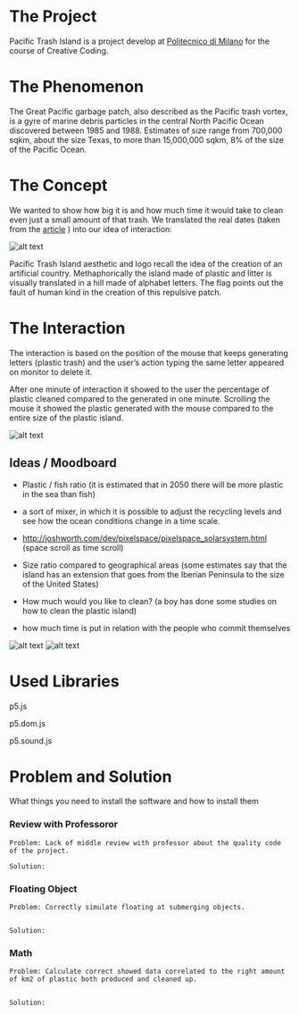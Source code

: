 # The Project
Pacific Trash Island is a project develop at [Politecnico di Milano](http://www.polimi.it) for the course of Creative Coding.

# The Phenomenon
The Great Pacific garbage patch, also described as the Pacific trash vortex, is a gyre of marine debris particles in the central North Pacific Ocean discovered between 1985 and 1988. Estimates of size range from 700,000 sqkm, about the size Texas, to more than 15,000,000 sqkm, 8% of the size of the Pacific Ocean.

# The Concept
We wanted to show how big it is and how much time it would take to clean even just a small amount of that trash. 
We translated the real dates (taken from the [article](http://www.corriere.it/ambiente/16_gennaio_20/plastica-oceano-peso-maggiore-pesci-2c73cafa-bf71-11e5-953f-faa14dcd94bb.shtml?refresh_ce-cp) ) into our idea of interaction:

![alt text](https://9roupnine.github.io/PacificTrashIsland/assets/translation.png)

Pacific Trash Island aesthetic and logo recall the idea of the creation of an artificial country.
Methaphorically the island made of plastic and litter is visually translated in a hill made of alphabet letters.
The flag points out the fault of human kind in the creation of this repulsive patch.

# The Interaction
The interaction is based on the position of the mouse that keeps generating letters (plastic trash) and the user’s action typing the same letter appeared on monitor to delete it.

After one minute of interaction it showed to the user the percentage of plastic cleaned compared to the generated in one minute. Scrolling the mouse it showed the plastic generated with the mouse compared to the entire size of the plastic island.

![alt text](https://sailuniverse.com/wp-content/uploads/2016/03/pacific_trash_vortex_info-1.png)




## Ideas / Moodboard

- Plastic / fish ratio (it is estimated that in 2050 there will be more plastic in the sea than fish)

- a sort of mixer, in which it is possible to adjust the recycling levels and see how the ocean conditions change in a time scale.

- http://joshworth.com/dev/pixelspace/pixelspace_solarsystem.html (space scroll as time scroll)

- Size ratio compared to geographical areas (some 
estimates say that the island has an extension that goes from the Iberian Peninsula to the size of the United States)
- How much would you like to clean? (a boy has done some studies on how to clean the plastic island)

- how much time is put in relation with the people who commit themselves

![alt text](https://9roupnine.github.io/PacificTrashIsland/assets/mood2.png)
![alt text](https://9roupnine.github.io/PacificTrashIsland/assets/mood1.png)



# Used Libraries

p5.js

p5.dom.js

p5.sound.js

# Problem and Solution

What things you need to install the software and how to install them

### Review with Professoror

```
Problem: Lack of middle review with professor about the quality code of the project.

```

```
Solution:
```
### Floating Object

```
Problem: Correctly simulate floating at submerging objects. 


```

```
Solution:
```

### Math

```
Problem: Calculate correct showed data correlated to the right amount of km2 of plastic both produced and cleaned up.


```

```
Solution:
```
